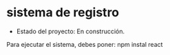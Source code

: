 <h1> sistema de registro</h1>

- Estado del proyecto: En construcción.

Para ejecutar el sistema, debes poner:
npm instal react
